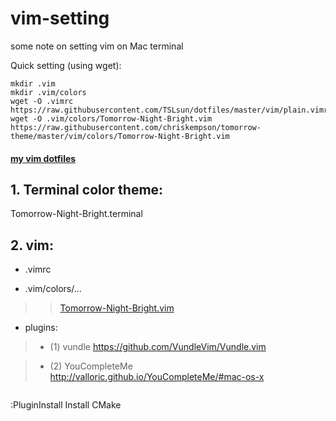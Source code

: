 # vim-setting
some note on setting vim on Mac terminal

Quick setting (using wget): 
```    
mkdir .vim
mkdir .vim/colors
wget -O .vimrc https://raw.githubusercontent.com/TSLsun/dotfiles/master/vim/plain.vimrc
wget -O .vim/colors/Tomorrow-Night-Bright.vim https://raw.githubusercontent.com/chriskempson/tomorrow-theme/master/vim/colors/Tomorrow-Night-Bright.vim
```    
#### [my vim dotfiles](https://github.com/TSLsun/dotfiles/tree/master/vim)


##   1. Terminal color theme: 
Tomorrow-Night-Bright.terminal 
##   2. vim:
* .vimrc

* .vim/colors/...

>>[Tomorrow-Night-Bright.vim](
https://github.com/chriskempson/tomorrow-theme/blob/master/vim/colors/Tomorrow-Night-Bright.vim)

* plugins:

>* (1) vundle https://github.com/VundleVim/Vundle.vim 

>* (2) YouCompleteMe http://valloric.github.io/YouCompleteMe/#mac-os-x         

>>```
:PluginInstall
Install CMake
```
